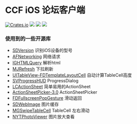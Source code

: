 # CCF iOS 论坛客户端

[![Crates.io](https://img.shields.io/badge/version-2.0.0-red.svg)](https://itunes.apple.com/cn/app/ccf-jing-pin-lun-tan-ke-hu-duan/id1099534950)
[![](https://img.shields.io/badge/Language-Objective--C-green.svg)]()
[![](https://img.shields.io/badge/Xcode-v7.3.1-blue.svg)]()
[![](https://img.shields.io/badge/Cocodpods-v0.39.0-blue.svg)]()

### 使用到的一些开源库
+ [SDVersion](https://github.com/sebyddd/SDVersion) 识别iOS设备的型号
+ [AFNetworking](https://github.com/AFNetworking/AFNetworking) 网络请求
+ [IGHTMLQuery](https://github.com/siuying/IGHTMLQuery) 解析html
+ [MJRefresh](https://github.com/CoderMJLee/MJRefresh) 下拉刷新
+ [UITableView-FDTemplateLayoutCell](https://github.com/forkingdog/UITableView-FDTemplateLayoutCell) 自动计算TableCell高度
+ [SVProgressHUD](https://github.com/SVProgressHUD/SVProgressHUD) ProgressDialog
+ [LCActionSheet](https://github.com/iTofu/LCActionSheet) 简单易用的ActionSheet
+ [ActionSheetPicker-3.0](https://github.com/skywinder/ActionSheetPicker-3.0) ActionSheetPicker
+ [FDFullscreenPopGesture](https://github.com/forkingdog/FDFullscreenPopGesture) 滑动返回
+ [SDWebImage](https://github.com/rs/SDWebImage) 图片缓存
+ [MGSwipeTableCell](https://github.com/MortimerGoro/MGSwipeTableCell) TableCell 左右滑动
+ [NYTPhotoViewer](https://github.com/NYTimes/NYTPhotoViewer) 图片放大查看
